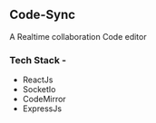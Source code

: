 ## Code-Sync
<p>A Realtime collaboration Code editor</p>



### Tech Stack - 
- ReactJs
- SocketIo
- CodeMirror
- ExpressJs
